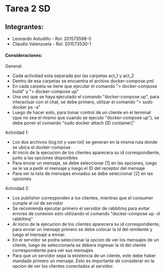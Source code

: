 # Tarea 2 SD

##  Integrantes:
-	Leonardo Astudillo - Rol: 201573598-0
-	Claudio Valenzuela - Rol: 201573530-1

#### Consideraciones:

General:
  - Cada actividad esta separada por las carpetas act_1 y act_2
  - Dentro de esa carpetas se encuentra el archivo docker-compose.yml
  - En cada carpeta se tiene que ejecutar el comando "> docker-compose build" y "> docker-compose up"
  - Una vez que se haya ejecutado el comando "docker-compose up", para interactuar con el chat, se debe primero, utilizar el comando "> sudo docker ps -a"
  - Luego de hacer esto, para tomar control de un cliente en el terminal (que no sea el mismo que cuando se ejecuto "docker-compose up"), se debe poner el comando "sudo docker attach [ID container]"

Actividad 1:

  - Los dos archivos (log.txt y user.txt) se generan en la misma ruta donde se ubica el docker-compose
  - Al inicio de la ejecucion de los clientes aparecera su id correspondiente, junto a las opciones disponibles
  - Para enviar un mensaje, se debe seleccionar [1] en las opciones, luego se le va a pedir el mensaje y luego el ID del receptor del mensaje
  - Para ver la lista de mensajes enviados se debe seleccionar [2] en las opciones
  
Actividad 2:
  
  - Los publisher corresponden a los clientes, mientras que el consumer cumple el rol de servidor
  - Se recomienda ejecutar primero el servidor de rabbitmq para evitar errores de conexion esto utilizando el comando "docker-compose up -d rabbitmq"
  - Al inicio de la ejecucion de los clientes aparecera su id correspondiente, para enviar un mensaje primero se debe colocar la id del remitente y luego el mensaje a enviar.
  - En el servidor se podra seleccionar la opcion de ver los mensajes de un cliente, luego de seleccionarla se debera ingresar la id del cliente correspondiente para ver sus mensajes
  - Para que un servidor sepa la existencia de un cliente, este debe haber mandado primero un mensaje. Esto es importante de considerar en la opcion de ver los clientes conectados al servidor.
  

